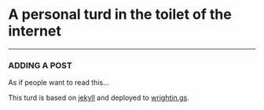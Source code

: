 A personal turd in the toilet of the internet
==============================================
***

### ADDING A POST

As if people want to read this...

This turd is based on [jekyll](https://github.com/mojombo/jekyll) and deployed to [wrightin.gs](http://wrightin.gs).
